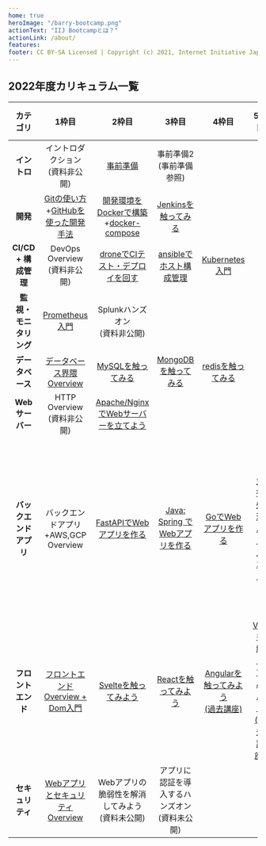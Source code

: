 ```yaml
---
home: true
heroImage: "/barry-bootcamp.png"
actionText: "IIJ Bootcampとは？"
actionLink: /about/
features:
footer: CC BY-SA Licensed | Copyright (c) 2021, Internet Initiative Japan Inc.
---
```


## 2022年度カリキュラム一覧

| カテゴリ | 1枠目 | 2枠目 | 3枠目 | 4枠目 | 5枠目 | 6枠目 |
| :--: | :--: | :--: | :--: | :--: | :--: | :--: |
| **イントロ** | イントロダクション<br>(資料非公開) | [事前準備](init/hello-bootcamp) | 事前準備2<br>(事前準備参照) |
| **開発** | [Gitの使い方](development/git/)+[GitHubを使った開発手法](development/github/) | [開発環境をDockerで構築](development/docker/docker/)+[docker-compose](development/docker/docker-compose/) | [Jenkinsを触ってみる](cicd_infra/jenkins/) |
| **CI/CD + 構成管理** | DevOps Overview<br>(資料非公開) | [droneでCIテスト・デプロイを回す](cicd_infra/drone/) | [ansibleでホスト構成管理](cicd_infra/ansible/) | [Kubernetes入門](development/kubernetes/) |
| **監視・モニタリング** | [Prometheus入門](cicd_infra/prometheus/) | Splunkハンズオン<br>(資料非公開) |
| **データベース** | [データベース界隈Overview](database/overview/) | [MySQLを触ってみる](database/mysql/) | [MongoDBを触ってみる](database/mongodb/) | [redisを触ってみる](database/redis/) |
| **Webサーバー** | HTTP Overview<br>(資料非公開) | [Apache/NginxでWebサーバーを立てよう](web-server/apache_nginx/) |
| **バックエンドアプリ** | バックエンドアプリ+AWS,GCP Overview | [FastAPIでWebアプリを作る](server-app/fastapi/) | [Java: Spring でWebアプリを作る](server-app/java/) | [GoでWebアプリを作る](server-app/go/) | [並行処理ハンズオン](server-app/concurrent) | [テストプログラミングハンズオン](server-app/test-hands-on) |
| **フロントエンド** | [フロントエンドOverview + Dom入門](frontend/overview/) | [Svelteを触ってみよう](https://iij.github.io/bootcamp/frontend/svelte/) | [Reactを触ってみよう](frontend/react/) | [Angularを触ってみよう<br>(過去講座)](frontend/angular/) | [Vueを触ってみよう<br>(過去講座)](frontend/vue/) |
| **セキュリティ** | [WebアプリとセキュリティOverview](security/overview/) | Webアプリの脆弱性を解消してみよう<br>(資料未公開) | アプリに認証を導入するハンズオン<br>(資料未公開) |
